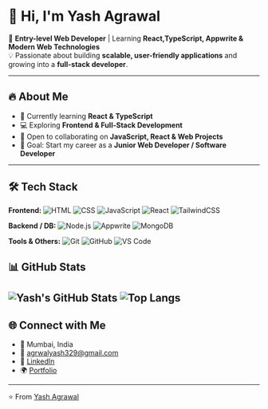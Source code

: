 # 👋 Hi, I'm Yash Agrawal  

🌱 **Entry-level Web Developer** | Learning **React,TypeScript, Appwrite & Modern Web Technologies**  
💡 Passionate about building **scalable, user-friendly applications** and growing into a **full-stack developer**.  

---

## 🔥 About Me  
- 🌱 Currently learning **React & TypeScript**  
- 💻 Exploring **Frontend & Full-Stack Development**  
- 🤝 Open to collaborating on **JavaScript, React & Web Projects**  
- 🎯 Goal: Start my career as a **Junior Web Developer / Software Developer**  

---

## 🛠 Tech Stack  
**Frontend:** 
![HTML](https://img.shields.io/badge/HTML5-E34F26?style=for-the-badge&logo=html5&logoColor=white) 
![CSS](https://img.shields.io/badge/CSS3-1572B6?style=for-the-badge&logo=css3&logoColor=white) 
![JavaScript](https://img.shields.io/badge/JavaScript-F7E018?style=for-the-badge&logo=javascript&logoColor=black) 
![React](https://img.shields.io/badge/React-61DAFB?style=for-the-badge&logo=react&logoColor=black) 
![TailwindCSS](https://img.shields.io/badge/TailwindCSS-38bdf8?style=for-the-badge&logo=tailwind-css&logoColor=white) 

**Backend / DB:**
![Node.js](https://img.shields.io/badge/Node.js-339933?style=for-the-badge&logo=node.js&logoColor=white) 
![Appwrite](https://img.shields.io/badge/Appwrite-F02E65?style=for-the-badge&logo=appwrite&logoColor=white) 
![MongoDB](https://img.shields.io/badge/MongoDB-4EA94B?style=for-the-badge&logo=mongodb&logoColor=white) 

**Tools & Others:**
![Git](https://img.shields.io/badge/GIT-E44C30?style=for-the-badge&logo=git&logoColor=white) 
![GitHub](https://img.shields.io/badge/GitHub-181717?style=for-the-badge&logo=github) 
![VS Code](https://img.shields.io/badge/VS%20Code-007ACC?style=for-the-badge&logo=visual-studio-code&logoColor=white)

## 📊 GitHub Stats  

![Yash's GitHub Stats](https://github-readme-stats.vercel.app/api?username=ayash2004&show_icons=true&theme=radical)   ![Top Langs](https://github-readme-stats.vercel.app/api/top-langs/?username=ayash2004&layout=compact&theme=radical)
---

## 🌐 Connect with Me  

- 📍 Mumbai, India  
- 📧 [agrwalyash329@gmail.com](mailto:agrawalyash329@gmail.com)  
- 💼 [LinkedIn](https://www.linkedin.com/in/yash-agarwal20/)
- 🌍 [Portfolio](https://portfolio-git-main-yash-agarwals-projects-5132f746.vercel.app/)  

---

⭐️ From [Yash Agrawal](https://github.com/ayash2004)
